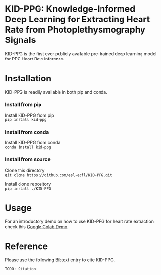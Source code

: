 # KID-PPG: Knowledge-Informed Deep Learning for Extracting Heart Rate from Photoplethysmography Signals 

KID-PPG is the first ever publicly available pre-trained deep learning model for PPG Heart Rate inference.

# Installation
KID-PPG is readily available in both pip and conda. 

### Install from pip
Install KID-PPG from pip \
`pip install kid-ppg`

### Install from conda
Install KID-PPG from conda \
`conda install kid-ppg`

### Install from source
Clone this directory \
`git clone https://github.com/esl-epfl/KID-PPG.git`

Install clone repository \
`pip install ./KID-PPG`

# Usage

For an introductory demo on how to use KID-PPG for heart rate extraction check this [Google Colab Demo](https://colab.research.google.com/drive/1I7lP_elVuzf3sn2Tlm0QsgarUR0_9z-l?usp=share_link).

# Reference

Please use the following Bibtext entry to cite KID-PPG.

```
TODO: Citation
```